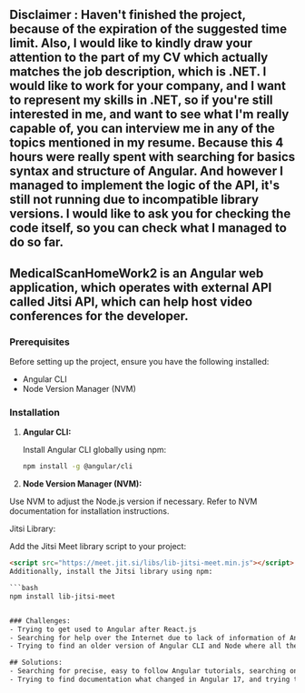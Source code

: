 ## Disclaimer : Haven't finished the project, because of the expiration of the suggested time limit. Also, I would like to kindly draw your attention to the part of my CV which actually matches the job description, which is .NET. I would like to work for your company, and I want to represent my skills in .NET, so if you're still interested in me, and want to see what I'm really capable of, you can interview me in any of the topics mentioned in my resume. Because this 4 hours were really spent with searching for basics syntax and structure of Angular. And however I managed to implement the logic of the API, it's still not running due to incompatible library versions. I would like to ask you for checking the code itself, so you can check what I managed to do so far.

## MedicalScanHomeWork2 is an Angular web application, which operates with external API called Jitsi API, which can help host video conferences for the developer.


### Prerequisites

Before setting up the project, ensure you have the following installed:

- Angular CLI
- Node Version Manager (NVM)

### Installation

1. **Angular CLI:**

   Install Angular CLI globally using npm:

   ```bash
   npm install -g @angular/cli
2. **Node Version Manager (NVM):**

Use NVM to adjust the Node.js version if necessary. Refer to NVM documentation for installation instructions.

Jitsi Library:

Add the Jitsi Meet library script to your project:

```html
<script src="https://meet.jit.si/libs/lib-jitsi-meet.min.js"></script>
Additionally, install the Jitsi library using npm:

```bash
npm install lib-jitsi-meet


### Challenges:
- Trying to get used to Angular after React.js
- Searching for help over the Internet due to lack of information of Angular 17. version
- Trying to find an older version of Angular CLI and Node where all the additional libraries working

## Solutions:
- Searching for precise, easy to follow Angular tutorials, searching on StackOverFlow
- Trying to find documentation what changed in Angular 17, and trying to find a way that I can implement older help and instructions to achieve my goals
